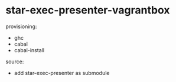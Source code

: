 # star-exec-presenter-vagrantbox 

provisioning:

* ghc
* cabal
* cabal-install


source:

* add star-exec-presenter as submodule
